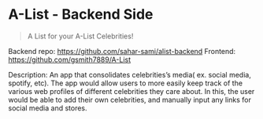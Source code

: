 # A-List - Backend Side
> A List for your A-List Celebrities!

Backend repo: https://github.com/sahar-sami/alist-backend Frontend: https://github.com/gsmith7889/A-List

Description: An app that consolidates celebrities’s media( ex. social media, spotify, etc). The app would allow users to more easily keep track of the various web profiles of different celebrities they care about. In this, the user would be able to add their own celebrities, and manually input any links for social media and stores.

